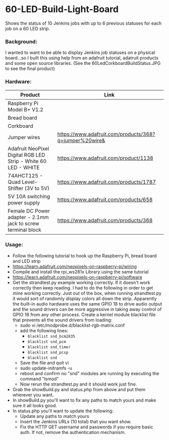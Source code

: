 # 60-LED-Build-Light-Board
Shows the status of 10 Jenkins jobs with up to 6 previous statuses for each job on a 60 LED strip.

### Background:
I wanted to want to be able to display Jenkins job statuses on a physical board...so I built this using help from an adafruit tutorial, adatruit products and some open source libraries. (See the 60LedCorkboardBuildStatus.JPG to see the final product)

### Hardware:
Product  | Link
------------- | -------------
Raspberry Pi Model B+ V1.2  | 
Bread board  |
Corkboard  |
Jumper wires | https://www.adafruit.com/products/368?q=jumper%20wire&
Adafruit NeoPixel Digital RGB LED Strip - White 60 LED - WHITE  | https://www.adafruit.com/product/1138
74AHCT125 - Quad Level-Shifter (3V to 5V)  | https://www.adafruit.com/products/1787
5V 10A switching power supply  | https://www.adafruit.com/products/658
Female DC Power adapter - 2.1mm jack to screw terminal block  | https://www.adafruit.com/products/368

### Usage:
* Follow the following tutorial to hook up the Raspberry Pi, bread board and LED strip
 * https://learn.adafruit.com/neopixels-on-raspberry-pi/wiring
* Compile and install the rpi_ws281x Library using the same tutorial
 * https://learn.adafruit.com/neopixels-on-raspberry-pi/software
 * Get the strandtest.py example working correctly.  If it doesn't work correctly then keep reading.  I had to do the following in order to get mine working correctly.  Just out of the box, when running strandtest.py it would sort of randomly display colors all down the strip.  Apparently the built-in audio hardware uses the same GPIO 18 to drive audio output and the sound drivers can be more aggressive in taking away control of GPIO 18 from any other process.  Create a kernel module blacklist file that prevents all the sound drivers from loading:
   * sudo vi /etc/modprobe.d/blacklist-rgb-matrix.conf
    * add the following lines:
      * `blacklist snd_bcm2835`
      * `blacklist snd_pcm`
      * `blacklist snd_timer`
      * `blacklist snd_pcsp`
      * `blacklist snd`
    * Save the file and quit vi
    * sudo update-initramfs -u
    * reboot and confirm no "snd" modules are running by executing the command "lsmod"
    * Now rerun the strandtest.py and it should work just fine.
 * Grab the showBuild.py and status.php from above and put them wherever you want.
 * In showBuild.py you'll want to fix any paths to match yours and make sure it all looks good.
 * In status.php you'll want to update the following:
   * Update any paths to match yours
   * Insert the Jenkins URLs (10 total) that you want show.
   * Fix the HTTP GET username and passwords if you require basic auth.  If not, remove the authentication mechanism.
